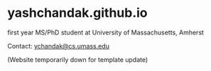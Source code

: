# yashchandak.github.io

first year MS/PhD student at University of Massachusetts, Amherst

Contact: ychandak@cs.umass.edu

(Website temporarily down for template update)
